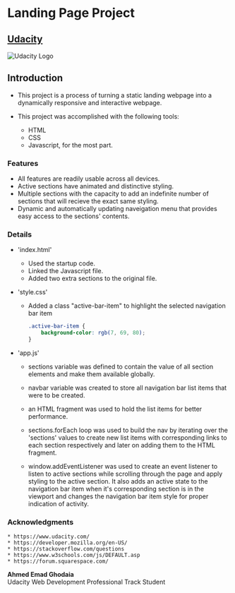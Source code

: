 # Landing Page Project


## [Udacity](https://www.udacity.com/)
![Udacity Logo](https://upload.wikimedia.org/wikipedia/commons/3/3b/Udacity_logo.png)




## Introduction

* This project is a process of turning a static landing webpage into a dynamically responsive and interactive webpage.

* This project was accomplished with the following tools:
    * HTML
    * CSS
    * Javascript, for the most part.

### Features

* All features are readily usable across all devices.
* Active sections have animated and distinctive styling.
* Multiple sections with the capacity to add an indefinite number of sections that will recieve the exact same styling.
* Dynamic and automatically updating naveigation menu that provides easy access to the sections' contents.


### Details

* 'index.html'
    * Used the startup code.
    * Linked the Javascript file.
    * Added two extra sections to the original file.

* 'style.css'
    * Added a class \"active-bar-item\" to highlight the selected navigation bar item
        ```CSS
        .active-bar-item {
            background-color: rgb(7, 69, 80);
        }
        ```

* 'app.js'
    * sections variable was defined to contain the value of all section elements and make them available globally.

    * navbar variable was created to store all navigation bar list items that were to be created.

    * an HTML fragment was used to hold the list items for better performance.

    * sections.forEach loop was used to build the nav by iterating over the 'sections' values to create new list items with corresponding links to each section respectively and later on adding them to the HTML fragment.

    * window.addEventListener was used to create an event listener to listen to active sections while scrolling through the page and apply styling to the active section. It also adds an active state to the navigation bar item when it's corresponding section is in the viewport and changes the navigation bar item style for proper indication of activity.


### Acknowledgments
    * https://www.udacity.com/
    * https://developer.mozilla.org/en-US/
    * https://stackoverflow.com/questions
    * https://www.w3schools.com/js/DEFAULT.asp
    * https://forum.squarespace.com/



**Ahmed Emad Ghodaia**  
Udacity Web Development Professional Track Student
